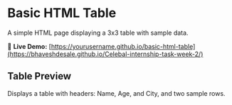 # Basic HTML Table

A simple HTML page displaying a 3x3 table with sample data.

🔗 **Live Demo:** [https://yourusername.github.io/basic-html-table](https://bhaveshdesale.github.io/Celebal-internship-task-week-2/)

## Table Preview
Displays a table with headers: Name, Age, and City, and two sample rows.
